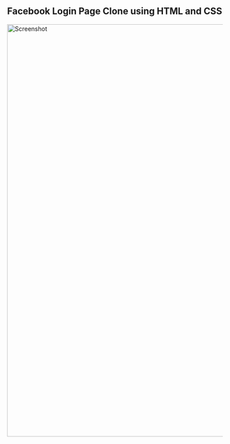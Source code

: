 ## Facebook Login Page Clone using HTML and CSS
<img width="960" alt="Screenshot" src="https://github.com/BasavarajAili1/Web-Dev-Practice/assets/112578014/54e8e537-690f-434e-9bb1-aa1f880e0ba3">
